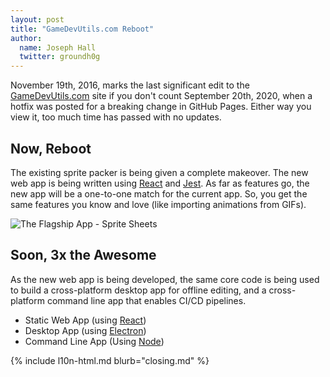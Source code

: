 ```yaml
---
layout: post
title: "GameDevUtils.com Reboot"
author:
  name: Joseph Hall
  twitter: groundh0g
---
```


November 19th, 2016, marks the last significant edit to the [GameDevUtils.com](http://gamedevutils.com/) site if you don't count September 20th, 2020, when a hotfix was posted for a breaking change in GitHub Pages. Either way you view it, too much time has passed with no updates.

## Now, Reboot

The existing sprite packer is being given a complete makeover. The new web app is being written using [React](https://reactjs.org/) and [Jest](https://jestjs.io/). As far as features go, the new app will be a one-to-one match for the current app. So, you get the same features you know and love (like importing animations from GIFs).

![The Flagship App - Sprite Sheets]({{baseurl}}/images/GameDevUtils-com-sheets.jpeg)

## Soon, 3x the Awesome

As the new web app is being developed, the same core code is being used to build a cross-platform desktop app for offline editing, and a cross-platform command line app that enables CI/CD pipelines.

- Static Web App (using [React](https://reactjs.org/))
- Desktop App (using [Electron](https://www.electronjs.org/))
- Command Line App (Using [Node](https://nodejs.org/))

{% include l10n-html.md blurb="closing.md" %}
